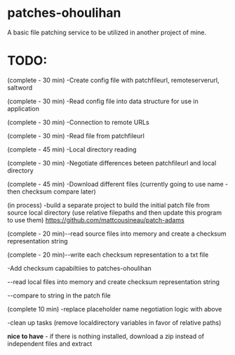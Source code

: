 # patches-ohoulihan
A basic file patching service to be utilized in another project of mine.


# TODO:
(complete - 30 min) -Create config file with patchfileurl, remoteserverurl, saltword

(complete - 30 min) -Read config file into data structure for use in application

(complete - 30 min) -Connection to remote URLs

(complete - 30 min) -Read file from patchfileurl

(complete - 45 min) -Local directory reading

(complete - 30 min) -Negotiate differences beteen patchfileurl and local directory 

(complete - 45 min) -Download different files  (currently going to use name -then checksum compare later) 

(in process) -build a separate project to build the initial patch file from source local directory  (use relative filepaths and then update this program to use them)
https://github.com/mattcousineau/patch-adams

(complete - 20 min)--read source files into memory and create a checksum representation string

(complete - 20 min)--write each checksum representation to a txt file


-Add checksum capabiltiies to patches-ohoulihan

--read local files into memory and create checksum representation string

--compare to string in the patch file

(complete 10 min) -replace placeholder name negotiation logic with above

-clean up tasks (remove localdirectory variables in favor of relative paths)

**nice to have** - if there is nothing installed, download a zip instead of independent files and extract
